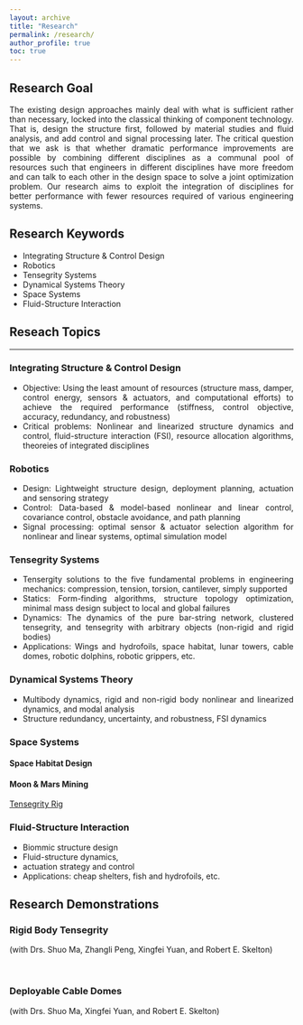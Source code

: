 ```yaml
---
layout: archive
title: "Research"
permalink: /research/
author_profile: true
toc: true
---
```


<div style="text-align: justify;" markdown="1">


## Research Goal
The existing design approaches mainly deal with what is sufficient rather than necessary, locked into the classical thinking of component technology. That is, design the structure first, followed by material studies and fluid analysis, and add control and signal processing later. The critical question that we ask is that whether dramatic performance improvements are possible by combining different disciplines as a communal pool of resources such that engineers in different disciplines have more freedom and can talk to each other in the design space to solve a joint optimization problem. Our research aims to exploit the integration of disciplines for better performance with fewer resources required of various engineering systems.  

## Research Keywords
* Integrating Structure & Control Design    
* Robotics
* Tensegrity Systems
* Dynamical Systems Theory    
* Space Systems
* Fluid-Structure Interaction

## Reseach Topics

-----
### Integrating Structure & Control Design    
* Objective: Using the least amount of resources (structure mass, damper, control energy, sensors & actuators, and computational efforts) to achieve the required performance (stiffness, control objective, accuracy, redundancy, and robustness)   
* Critical problems: Nonlinear and linearized structure dynamics and control, fluid-structure interaction (FSI), resource allocation algorithms, theoreies of integrated disciplines  

### Robotics
* Design: Lightweight structure design, deployment planning, actuation and sensoring strategy 
* Control: Data-based & model-based nonlinear and linear control, covariance control, obstacle avoidance, and path planning
* Signal processing: optimal sensor & actuator selection algorithm for nonlinear and linear systems, optimal simulation model


### Tensegrity Systems
* Tensergity solutions to the five fundamental problems in engineering mechanics: compression, tension, torsion, cantilever, simply supported
* Statics: Form-finding algorithms, structure topology optimization, minimal mass design subject to local and global failures
* Dynamics: The dynamics of the pure bar-string network, clustered tensegrity, and tensegrity with arbitrary objects (non-rigid and rigid bodies)
* Applications: Wings and hydrofoils, space habitat, lunar towers, cable domes, robotic dolphins, robotic grippers, etc.

### Dynamical Systems Theory
* Multibody dynamics, rigid and non-rigid body nonlinear and linearized dynamics, and modal analysis      
* Structure redundancy, uncertainty, and robustness, FSI dynamics 



### Space Systems
#### Space Habitat Design
#### Moon & Mars Mining 
[Tensegrity Rig](https://www.youtube.com/watch?v=Pu_aOUtN2wY&ab_channel=LuisRodriguez
)

### Fluid-Structure Interaction
* Biommic structure design
* Fluid-structure dynamics, 
* actuation strategy and control
* Applications: cheap shelters, fish and hydrofoils, etc.   


<!--A misconception is that “The best system is made from the best components.” That is certainly not true. Often, we gain more in integrating two disciplines than making exceptional improvements in one discipline. For example, in the airplane wing, aerodynamics engineers first designed the best shape based on their knowledge in fluid dynamics, then the control engineer came and broke the beautiful shape for control objectives. This is certainly not the right way. A systematic approach would be to modify shape not by pushing against a reference equilibrium but by modifying the equilibrium. Of course, this would require much less control effort. -->

<!--{% include toc %}-->


<!--Industrial discussion: Patterson-UTI-->


<!-- <br />
<img align="center" width="800" src="{{ site.url }}/images/rffi/RFF_identification_procedure.png" alt="...">
<br />-->



## Research Demonstrations

### Rigid Body Tensegrity
(with Drs. Shuo Ma, Zhangli Peng, Xingfei Yuan, and Robert E. Skelton)

<br />
<img align="center" width="1" src="{{ site.url }}/images/rffi/ball.png" alt="...">
<br />


### Deployable Cable Domes 
(with Drs. Shuo Ma, Xingfei Yuan, and Robert E. Skelton)

<!--We are always keen to apply our knowledge to practical applications. Hence we have created several demonstration videos to present our applied research.-->


</div>